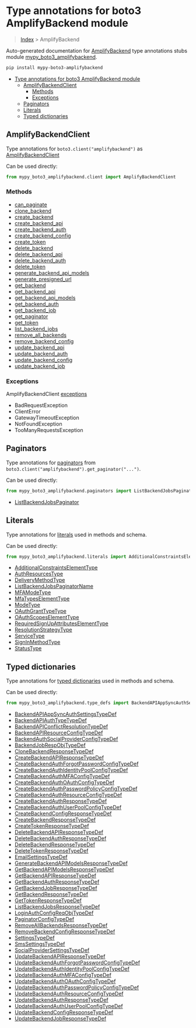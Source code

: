 # Type annotations for boto3 AmplifyBackend module

> [Index](..) > AmplifyBackend

Auto-generated documentation for
[AmplifyBackend](https://boto3.amazonaws.com/v1/documentation/api/1.17.72/reference/services/amplifybackend.html#AmplifyBackend)
type annotations stubs module
[mypy_boto3_amplifybackend](https://pypi.org/project/mypy-boto3-amplifybackend/).

```bash
pip install mypy-boto3-amplifybackend
```

- [Type annotations for boto3 AmplifyBackend module](#type-annotations-for-boto3-amplifybackend-module)
  - [AmplifyBackendClient](#amplifybackendclient)
    - [Methods](#methods)
    - [Exceptions](#exceptions)
  - [Paginators](#paginators)
  - [Literals](#literals)
  - [Typed dictionaries](#typed-dictionaries)

## AmplifyBackendClient

Type annotations for `boto3.client("amplifybackend")` as
[AmplifyBackendClient](./client.md)

Can be used directly:

```python
from mypy_boto3_amplifybackend.client import AmplifyBackendClient
```

### Methods

- [can_paginate](./client.md#can_paginate)
- [clone_backend](./client.md#clone_backend)
- [create_backend](./client.md#create_backend)
- [create_backend_api](./client.md#create_backend_api)
- [create_backend_auth](./client.md#create_backend_auth)
- [create_backend_config](./client.md#create_backend_config)
- [create_token](./client.md#create_token)
- [delete_backend](./client.md#delete_backend)
- [delete_backend_api](./client.md#delete_backend_api)
- [delete_backend_auth](./client.md#delete_backend_auth)
- [delete_token](./client.md#delete_token)
- [generate_backend_api_models](./client.md#generate_backend_api_models)
- [generate_presigned_url](./client.md#generate_presigned_url)
- [get_backend](./client.md#get_backend)
- [get_backend_api](./client.md#get_backend_api)
- [get_backend_api_models](./client.md#get_backend_api_models)
- [get_backend_auth](./client.md#get_backend_auth)
- [get_backend_job](./client.md#get_backend_job)
- [get_paginator](./client.md#get_paginator)
- [get_token](./client.md#get_token)
- [list_backend_jobs](./client.md#list_backend_jobs)
- [remove_all_backends](./client.md#remove_all_backends)
- [remove_backend_config](./client.md#remove_backend_config)
- [update_backend_api](./client.md#update_backend_api)
- [update_backend_auth](./client.md#update_backend_auth)
- [update_backend_config](./client.md#update_backend_config)
- [update_backend_job](./client.md#update_backend_job)

### Exceptions

AmplifyBackendClient [exceptions](./client.md#exceptions)

- BadRequestException
- ClientError
- GatewayTimeoutException
- NotFoundException
- TooManyRequestsException

## Paginators

Type annotations for [paginators](./paginators.md) from
`boto3.client("amplifybackend").get_paginator("...")`.

Can be used directly:

```python
from mypy_boto3_amplifybackend.paginators import ListBackendJobsPaginator, ...
```

- [ListBackendJobsPaginator](./paginators.md#listbackendjobspaginator)

## Literals

Type annotations for [literals](./literals.md) used in methods and schema.

Can be used directly:

```python
from mypy_boto3_amplifybackend.literals import AdditionalConstraintsElementType, ...
```

- [AdditionalConstraintsElementType](./literals.md#additionalconstraintselementtype)
- [AuthResourcesType](./literals.md#authresourcestype)
- [DeliveryMethodType](./literals.md#deliverymethodtype)
- [ListBackendJobsPaginatorName](./literals.md#listbackendjobspaginatorname)
- [MFAModeType](./literals.md#mfamodetype)
- [MfaTypesElementType](./literals.md#mfatypeselementtype)
- [ModeType](./literals.md#modetype)
- [OAuthGrantTypeType](./literals.md#oauthgranttypetype)
- [OAuthScopesElementType](./literals.md#oauthscopeselementtype)
- [RequiredSignUpAttributesElementType](./literals.md#requiredsignupattributeselementtype)
- [ResolutionStrategyType](./literals.md#resolutionstrategytype)
- [ServiceType](./literals.md#servicetype)
- [SignInMethodType](./literals.md#signinmethodtype)
- [StatusType](./literals.md#statustype)

## Typed dictionaries

Type annotations for [typed dictionaries](./type_defs.md) used in methods and
schema.

Can be used directly:

```python
from mypy_boto3_amplifybackend.type_defs import BackendAPIAppSyncAuthSettingsTypeDef, ...
```

- [BackendAPIAppSyncAuthSettingsTypeDef](./type_defs.md#backendapiappsyncauthsettingstypedef)
- [BackendAPIAuthTypeTypeDef](./type_defs.md#backendapiauthtypetypedef)
- [BackendAPIConflictResolutionTypeDef](./type_defs.md#backendapiconflictresolutiontypedef)
- [BackendAPIResourceConfigTypeDef](./type_defs.md#backendapiresourceconfigtypedef)
- [BackendAuthSocialProviderConfigTypeDef](./type_defs.md#backendauthsocialproviderconfigtypedef)
- [BackendJobRespObjTypeDef](./type_defs.md#backendjobrespobjtypedef)
- [CloneBackendResponseTypeDef](./type_defs.md#clonebackendresponsetypedef)
- [CreateBackendAPIResponseTypeDef](./type_defs.md#createbackendapiresponsetypedef)
- [CreateBackendAuthForgotPasswordConfigTypeDef](./type_defs.md#createbackendauthforgotpasswordconfigtypedef)
- [CreateBackendAuthIdentityPoolConfigTypeDef](./type_defs.md#createbackendauthidentitypoolconfigtypedef)
- [CreateBackendAuthMFAConfigTypeDef](./type_defs.md#createbackendauthmfaconfigtypedef)
- [CreateBackendAuthOAuthConfigTypeDef](./type_defs.md#createbackendauthoauthconfigtypedef)
- [CreateBackendAuthPasswordPolicyConfigTypeDef](./type_defs.md#createbackendauthpasswordpolicyconfigtypedef)
- [CreateBackendAuthResourceConfigTypeDef](./type_defs.md#createbackendauthresourceconfigtypedef)
- [CreateBackendAuthResponseTypeDef](./type_defs.md#createbackendauthresponsetypedef)
- [CreateBackendAuthUserPoolConfigTypeDef](./type_defs.md#createbackendauthuserpoolconfigtypedef)
- [CreateBackendConfigResponseTypeDef](./type_defs.md#createbackendconfigresponsetypedef)
- [CreateBackendResponseTypeDef](./type_defs.md#createbackendresponsetypedef)
- [CreateTokenResponseTypeDef](./type_defs.md#createtokenresponsetypedef)
- [DeleteBackendAPIResponseTypeDef](./type_defs.md#deletebackendapiresponsetypedef)
- [DeleteBackendAuthResponseTypeDef](./type_defs.md#deletebackendauthresponsetypedef)
- [DeleteBackendResponseTypeDef](./type_defs.md#deletebackendresponsetypedef)
- [DeleteTokenResponseTypeDef](./type_defs.md#deletetokenresponsetypedef)
- [EmailSettingsTypeDef](./type_defs.md#emailsettingstypedef)
- [GenerateBackendAPIModelsResponseTypeDef](./type_defs.md#generatebackendapimodelsresponsetypedef)
- [GetBackendAPIModelsResponseTypeDef](./type_defs.md#getbackendapimodelsresponsetypedef)
- [GetBackendAPIResponseTypeDef](./type_defs.md#getbackendapiresponsetypedef)
- [GetBackendAuthResponseTypeDef](./type_defs.md#getbackendauthresponsetypedef)
- [GetBackendJobResponseTypeDef](./type_defs.md#getbackendjobresponsetypedef)
- [GetBackendResponseTypeDef](./type_defs.md#getbackendresponsetypedef)
- [GetTokenResponseTypeDef](./type_defs.md#gettokenresponsetypedef)
- [ListBackendJobsResponseTypeDef](./type_defs.md#listbackendjobsresponsetypedef)
- [LoginAuthConfigReqObjTypeDef](./type_defs.md#loginauthconfigreqobjtypedef)
- [PaginatorConfigTypeDef](./type_defs.md#paginatorconfigtypedef)
- [RemoveAllBackendsResponseTypeDef](./type_defs.md#removeallbackendsresponsetypedef)
- [RemoveBackendConfigResponseTypeDef](./type_defs.md#removebackendconfigresponsetypedef)
- [SettingsTypeDef](./type_defs.md#settingstypedef)
- [SmsSettingsTypeDef](./type_defs.md#smssettingstypedef)
- [SocialProviderSettingsTypeDef](./type_defs.md#socialprovidersettingstypedef)
- [UpdateBackendAPIResponseTypeDef](./type_defs.md#updatebackendapiresponsetypedef)
- [UpdateBackendAuthForgotPasswordConfigTypeDef](./type_defs.md#updatebackendauthforgotpasswordconfigtypedef)
- [UpdateBackendAuthIdentityPoolConfigTypeDef](./type_defs.md#updatebackendauthidentitypoolconfigtypedef)
- [UpdateBackendAuthMFAConfigTypeDef](./type_defs.md#updatebackendauthmfaconfigtypedef)
- [UpdateBackendAuthOAuthConfigTypeDef](./type_defs.md#updatebackendauthoauthconfigtypedef)
- [UpdateBackendAuthPasswordPolicyConfigTypeDef](./type_defs.md#updatebackendauthpasswordpolicyconfigtypedef)
- [UpdateBackendAuthResourceConfigTypeDef](./type_defs.md#updatebackendauthresourceconfigtypedef)
- [UpdateBackendAuthResponseTypeDef](./type_defs.md#updatebackendauthresponsetypedef)
- [UpdateBackendAuthUserPoolConfigTypeDef](./type_defs.md#updatebackendauthuserpoolconfigtypedef)
- [UpdateBackendConfigResponseTypeDef](./type_defs.md#updatebackendconfigresponsetypedef)
- [UpdateBackendJobResponseTypeDef](./type_defs.md#updatebackendjobresponsetypedef)
